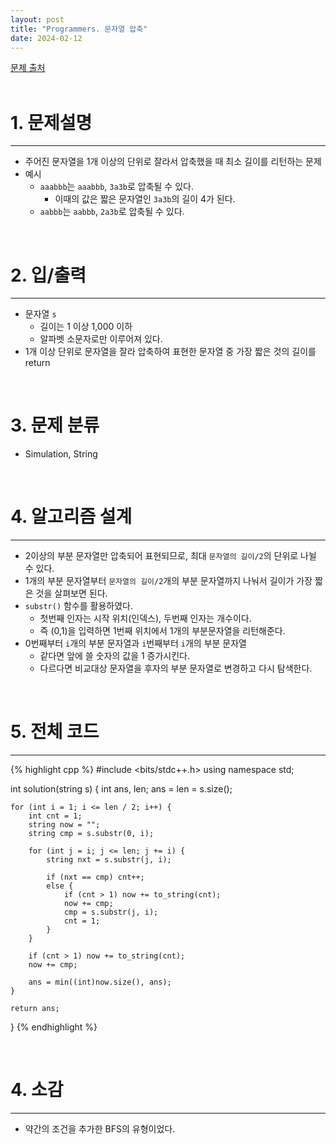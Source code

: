 ```yaml
---
layout: post
title: "Programmers. 문자열 압축"
date: 2024-02-12
---
```


[문제 출처](https://school.programmers.co.kr/learn/courses/30/lessons/60057) <br/><br/>


# 1. 문제설명
<hr>

- 주어진 문자열을 1개 이상의 단위로 잘라서 압축했을 때 최소 길이를 리턴하는 문제
- 예시
  - `aaabbb`는 `aaabbb`, `3a3b`로 압축될 수 있다.
    - 이때의 값은 짧은 문자열인 `3a3b`의 길이 4가 된다.
  -  `aabbb`는 `aabbb`, `2a3b`로 압축될 수 있다.

<br/>


# 2. 입/출력
<hr>

- 문자열 `s`
  - 길이는 1 이상 1,000 이하
  - 알파벳 소문자로만 이루어져 있다.
-  1개 이상 단위로 문자열을 잘라 압축하여 표현한 문자열 중 가장 짧은 것의 길이를 return

<br/>


# 3. 문제 분류
- Simulation, String

<br/>


# 4. 알고리즘 설계
<hr>

- 2이상의 부분 문자열만 압축되어 표현되므로, 최대 `문자열의 길이/2`의 단위로 나뉠 수 있다.
- 1개의 부분 문자열부터 `문자열의 길이/2`개의 부분 문자열까지 나눠서 길이가 가장 짧은 것을 살펴보면 된다.
- `substr()` 함수를 활용하였다.
  - 첫번째 인자는 시작 위치(인덱스), 두번째 인자는 개수이다.
  - 즉 (0,1)을 입력하면 1번째 위치에서 1개의 부분문자열을 리턴해준다.
- 0번째부터 `i`개의 부분 문자열과 `i`번째부터 `i`개의 부분 문자열
  - 같다면 앞에 쓸 숫자의 값을 1 증가시킨다.
  - 다르다면 비교대상 문자열을 후자의 부분 문자열로 변경하고 다시 탐색한다. 


<br/>

# 5. 전체 코드
<hr>

{% highlight cpp %}
#include <bits/stdc++.h>
using namespace std;

int solution(string s) {
    int ans, len;
    ans = len = s.size();

    for (int i = 1; i <= len / 2; i++) {
        int cnt = 1;
        string now = "";
        string cmp = s.substr(0, i);

        for (int j = i; j <= len; j += i) {
            string nxt = s.substr(j, i);

            if (nxt == cmp) cnt++;
            else {
                if (cnt > 1) now += to_string(cnt);
                now += cmp;
                cmp = s.substr(j, i);
                cnt = 1;
            }
        }

        if (cnt > 1) now += to_string(cnt);
        now += cmp;

        ans = min((int)now.size(), ans);
    }

    return ans;
}
{% endhighlight %}

<br/>

# 4. 소감
<hr>

- 약간의 조건을 추가한 BFS의 유형이었다.